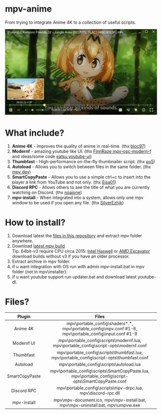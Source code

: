 # mpv-anime

From trying to integrate Anime 4K to a collection of useful scripts.

![preview](preview.png?raw=true)

# What include?
1. <b>Anime 4K</b> - improves the quality of anime in real-time. (thx [bloc97](https://github.com/bloc97/Anime4K))
2. <b>Modernf</b> - amazing youtube like UI. (thx [FinnRaze mpv-osc-modern-f](https://github.com/FinnRaze/mpv-osc-modern-f/tree/main) and ideas/some code [eatsu youtube-ui](https://github.com/eatsu/mpv-osc-youtube-ui))
3. <b>Thumbfast</b> - High-performance on-the-fly thumbnailer script. (thx [po5](https://github.com/po5/thumbfast))
4. <b>Autoload</b> - Allows you to switch between files in the same folder. (thx [mpv dev](https://github.com/mpv-player/mpv/blob/master/TOOLS/lua/autoload.lua))
5. <b>SmartCopyPaste</b> - Allows you to use a simple ctrl+c to insert into the player a link from YouTube and not only. (thx [Eisa01](https://github.com/Eisa01/mpv-scripts))
6. <b>Discord RPC</b> - Allows others to see the title of what you are currently watching on Discord. (thx [noaione](https://github.com/noaione/mpv-discordRPC))
7. <b>mpv-install</b> - When integrated into a system, allows only one mpv window to be used if you open any file. (thx [SilverEzhik](https://github.com/SilverEzhik/mpv-install))

# How to install?
1. Download latest the [files in this repository](https://github.com/Donate684/mpv-anime/archive/refs/heads/main.zip) and extract mpv folder anywhere.
2. Download [latest mpv build](https://sourceforge.net/projects/mpv-player-windows/files/)<br/>
Tip. 64bit-v3 require CPU circa 2015: [Intel Haswell](https://en.wikipedia.org/wiki/Haswell_(microarchitecture)) or [AMD Excavator](https://en.wikipedia.org/wiki/Excavator_(microarchitecture)) download builds without v3 if you have an older processor.
3. Extract archive in mpv folder.
4. If u want integration with OS run with admin mpv-install.bat in mpv folder (not in mpv\installer).
5. If u want youtube support run updater.bat and download latest youtube-dl.

# Files?
| Plugin | Files |
| :-: | :-: |
| Anime 4K | mpv\portable_config\shaders\*.*, mpv\portable_config\mpv.conf #1-6, mpv\portable_config\input.conf #1-9|
| Modernf UI | mpv\portable_config\scripts\modernf.lua, mpv\portable_config\script-opts\modernf.conf |
| Thumbfast | mpv\portable_config\scripts\thumbfast.lua, mpv\portable_config\script-opts\thumbfast.conf |
| Autoload | mpv\portable_config\scripts\autoload.lua |
| SmartCopyPaste | mpv\portable_config\scripts\SmartCopyPaste.lua, mpv\portable_config\script-opts\SmartCopyPaste.conf |
| Discord RPC | mpv\portable_config\scripts\mpv-drpc.lua, mpv\discord-rpc.dll |
| mpv-install | mpv\mpv-document.ico, mpv\mpv-install.bat, mpv\mpv-uninstall.bat, mpv\umpvw.exe |
